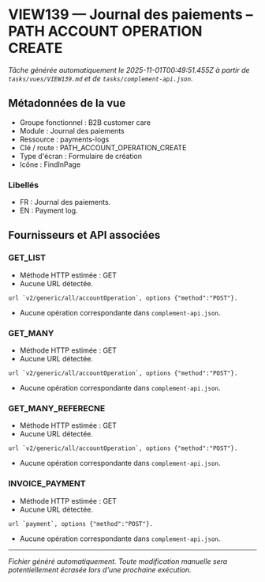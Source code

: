 # VIEW139 — Journal des paiements – PATH ACCOUNT OPERATION CREATE

_Tâche générée automatiquement le 2025-11-01T00:49:51.455Z à partir de `tasks/vues/VIEW139.md` et de `tasks/complement-api.json`._

## Métadonnées de la vue

- Groupe fonctionnel : B2B customer care
- Module : Journal des paiements
- Ressource : payments-logs
- Clé / route : PATH_ACCOUNT_OPERATION_CREATE
- Type d'écran : Formulaire de création
- Icône : FindInPage

### Libellés
- FR : Journal des paiements.
- EN : Payment log.

## Fournisseurs et API associées

### GET_LIST

- Méthode HTTP estimée : GET
- Aucune URL détectée.

```text
url `v2/generic/all/accountOperation`, options {"method":"POST"}.
```

- Aucune opération correspondante dans `complement-api.json`.

### GET_MANY

- Méthode HTTP estimée : GET
- Aucune URL détectée.

```text
url `v2/generic/all/accountOperation`, options {"method":"POST"}.
```

- Aucune opération correspondante dans `complement-api.json`.

### GET_MANY_REFERECNE

- Méthode HTTP estimée : GET
- Aucune URL détectée.

```text
url `v2/generic/all/accountOperation`, options {"method":"POST"}.
```

- Aucune opération correspondante dans `complement-api.json`.

### INVOICE_PAYMENT

- Méthode HTTP estimée : GET
- Aucune URL détectée.

```text
url `payment`, options {"method":"POST"}.
```

- Aucune opération correspondante dans `complement-api.json`.

---

_Fichier généré automatiquement. Toute modification manuelle sera potentiellement écrasée lors d'une prochaine exécution._
